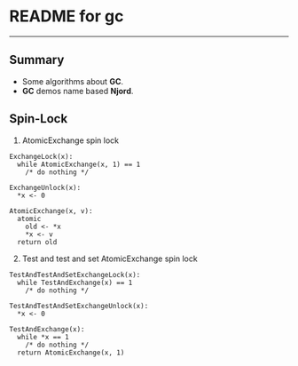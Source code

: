 # **README for gc**
***

## **Summary**
  * Some algorithms about **GC**.
  * **GC** demos name based **Njord**.

## **Spin-Lock**
1. AtomicExchange spin lock
```shell
ExchangeLock(x):
  while AtomicExchange(x, 1) == 1
    /* do nothing */

ExchangeUnlock(x):
  *x <- 0

AtomicExchange(x, v):
  atomic
    old <- *x
    *x <- v
  return old
```
2. Test and test and set AtomicExchange spin lock
```shell
TestAndTestAndSetExchangeLock(x):
  while TestAndExchange(x) == 1
    /* do nothing */

TestAndTestAndSetExchangeUnlock(x):
  *x <- 0

TestAndExchange(x):
  while *x == 1
    /* do nothing */
  return AtomicExchange(x, 1)
```
